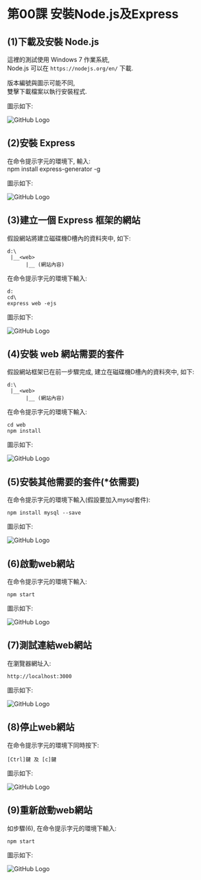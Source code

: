 # 第00課 安裝Node.js及Express

## (1)下載及安裝 Node.js

這裡的測試使用 Windows 7 作業系統,<br>
Node.js 可以在 `https://nodejs.org/en/` 下載. <p>
版本編號與圖示可能不同,<br>
雙擊下載檔案以執行安裝程式. <p>
圖示如下:<p>
![GitHub Logo](/images/f00_1.png)


## (2)安裝 Express

在命令提示字元的環境下, 輸入:<br>
npm install express-generator -g<p>
圖示如下:<p>
![GitHub Logo](/images/f00_2.png)


## (3)建立一個 Express 框架的網站

假設網站將建立磁碟機D槽內的<web>資料夾中, 如下:

```
d:\
 |__<web>  
      |__ (網站內容)
```

在命令提示字元的環境下輸入:<br>
```
d:
cd\
express web -ejs
```
圖示如下:<p>
![GitHub Logo](/images/f00_3.png)



## (4)安裝 web 網站需要的套件

假設網站框架已在前一步驟完成, 建立在磁碟機D槽內的<web>資料夾中, 如下:

```
d:\
 |__<web>  
      |__ (網站內容)
```

在命令提示字元的環境下輸入:<br>
```
cd web
npm install
```
圖示如下:<p>
![GitHub Logo](/images/f00_4.png)



## (5)安裝其他需要的套件(*依需要)

在命令提示字元的環境下輸入(假設要加入mysql套件):<br>
```
npm install mysql --save
```
圖示如下:<p>
![GitHub Logo](/images/f00_5.png)



## (6)啟動web網站

在命令提示字元的環境下輸入:<br>
```
npm start
```
圖示如下:<p>
![GitHub Logo](/images/f00_6.png)



## (7)測試連結web網站

在瀏覽器網址入:<br>
```
http://localhost:3000
```
圖示如下:<p>
![GitHub Logo](/images/f00_7.png)



## (8)停止web網站

在命令提示字元的環境下同時按下:<br>
```
[Ctrl]鍵 及 [c]鍵
```
圖示如下:<p>
![GitHub Logo](/images/f00_8.png)



## (9)重新啟動web網站

如步驟(6), 在命令提示字元的環境下輸入:<br>
```
npm start
```
圖示如下:<p>
![GitHub Logo](/images/f00_6.png)

